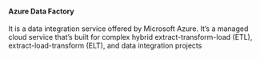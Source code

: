 #### Azure Data Factory
It is a data integration service offered by Microsoft Azure.
It’s a managed cloud service that’s built for complex hybrid extract-transform-load (ETL), extract-load-transform (ELT), and data integration projects
